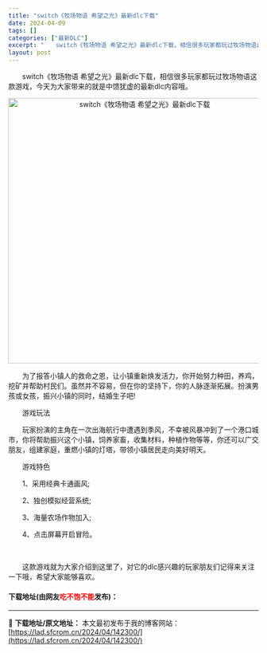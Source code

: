 ```yaml
---
title: "switch《牧场物语 希望之光》最新dlc下载"
date: 2024-04-09
tags: []
categories: ["最新DLC"]
excerpt: "　　switch《牧场物语 希望之光》最新dlc下载，相信很多玩家都玩过牧场物语这款游戏，今天为大家带来的就是中馈犹虚的最新dlc内容哦。 　　为了报答小镇人的救命之恩，让小镇重新焕发活力，你开始努力种田，养鸡，挖矿并帮助村民们。虽然并不容易，但在你的坚持下，你的人脉逐渐拓展。扮演男孩或女孩，振兴小&hellip;"
layout: post
---
```


 <p>　　switch《牧场物语 希望之光》最新dlc下载，相信很多玩家都玩过牧场物语这款游戏，今天为大家带来的就是中馈犹虚的最新dlc内容哦。</p> <p align="center"><img align="" border="0" src="https://lad.sfcrom.cn/wp-content/uploads/2024/04/20240409_6615072fe7a9f.webp" width="533" alt="switch《牧场物语 希望之光》最新dlc下载" /></p> <p>　　为了报答小镇人的救命之恩，让小镇重新焕发活力，你开始努力种田，养鸡，挖矿并帮助村民们。虽然并不容易，但在你的坚持下，你的人脉逐渐拓展。扮演男孩或女孩，振兴小镇的同时，结婚生子吧!</p> <p>　　游戏玩法</p> <p>　　玩家扮演的主角在一次出海航行中遭遇到季风，不幸被风暴冲到了一个港口城市，你将帮助振兴这个小镇，饲养家畜，收集材料，种植作物等等，你还可以广交朋友，组建家庭，重燃小镇的灯塔，带领小镇居民走向美好明天。</p> <p>　　游戏特色</p> <p>　　1、采用经典卡通画风;</p> <p>　　2、独创模拟经营系统;</p> <p>　　3、海量农场作物加入;</p> <p>　　4、点击屏幕开启冒险。</p> <p>&nbsp;</p> <p>　　这款游戏就为大家介绍到这里了，对它的dlc感兴趣的玩家朋友们记得来关注一下哦，希望大家能够喜欢。</p> <p><h4>下载地址(由网友<font color="red">吃不饱不能</font>发布)：</h4></p> 

---
📖 **下载地址/原文地址：** 本文最初发布于我的博客网站：[https://lad.sfcrom.cn/2024/04/142300/](https://lad.sfcrom.cn/2024/04/142300/)
